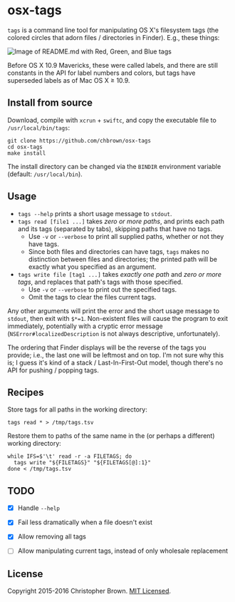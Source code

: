 # osx-tags

`tags` is a command line tool for manipulating OS X's filesystem tags (the colored circles that adorn files / directories in Finder). E.g., these things:

![Image of README.md with Red, Green, and Blue tags](http://i.imgur.com/wIWUULF.png)

Before OS X 10.9 Mavericks, these were called labels, and there are still constants in the API for label numbers and colors, but tags have superseded labels as of Mac OS X ≥ 10.9.


## Install from source

Download, compile with `xcrun` + `swiftc`, and copy the executable file to `/usr/local/bin/tags`:

    git clone https://github.com/chbrown/osx-tags
    cd osx-tags
    make install

The install directory can be changed via the `BINDIR` environment variable (default: `/usr/local/bin`).


## Usage

* `tags --help` prints a short usage message to `stdout`.
* `tags read [file1 ...]` takes _zero or more paths_, and prints each path and its tags (separated by tabs), skipping paths that have no tags.
  - Use `-v` or `--verbose` to print all supplied paths, whether or not they have tags.
  - Since both files and directories can have tags, `tags` makes no distinction between files and directories;
    the printed path will be exactly what you specified as an argument.
* `tags write file [tag1 ...]` takes _exactly one path_ and _zero or more tags_, and replaces that path's tags with those specified.
  - Use `-v` or `--verbose` to print out the specified tags.
  - Omit the tags to clear the files current tags.

Any other arguments will print the error and the short usage message to `stdout`, then exit with `$*=1`.
Non-existent files will cause the program to exit immediately, potentially with a cryptic error message (`NSError#localizedDescription` is not always descriptive, unfortunately).

The ordering that Finder displays will be the reverse of the tags you provide; i.e., the last one will be leftmost and on top.
I'm not sure why this is; I guess it's kind of a stack / Last-In-First-Out model, though there's no API for pushing / popping tags.


## Recipes

Store tags for all paths in the working directory:

    tags read * > /tmp/tags.tsv

Restore them to paths of the same name in the (or perhaps a different) working directory:

    while IFS=$'\t' read -r -a FILETAGS; do
      tags write "${FILETAGS}" "${FILETAGS[@]:1}"
    done < /tmp/tags.tsv


## TODO

* [x] Handle `--help`
* [x] Fail less dramatically when a file doesn't exist
* [x] Allow removing all tags
* [ ] Allow manipulating current tags, instead of only wholesale replacement


## License

Copyright 2015-2016 Christopher Brown. [MIT Licensed](http://chbrown.github.io/licenses/MIT/#2015-2016).
